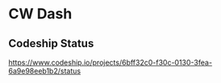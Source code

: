 # CW Dash

## Codeship Status
https://www.codeship.io/projects/6bff32c0-f30c-0130-3fea-6a9e98eeb1b2/status
